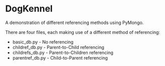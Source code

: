 # DogKennel
A demonstration of different referencing methods using PyMongo.

There are four files, each making use of a different method of referencing:
* basic_db.py - No referencing
* childref_db.py - Parent-to-Child referencing
* childrefs_db.py - Parent-to-Children referencing
* parentref_db.py - Child-to-Parent referencing

